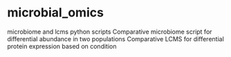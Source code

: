 # microbial_omics
microbiome and lcms python scripts
Comparative microbiome script for differential abundance in two populations
Comparative LCMS for differential protein expression based on condition
